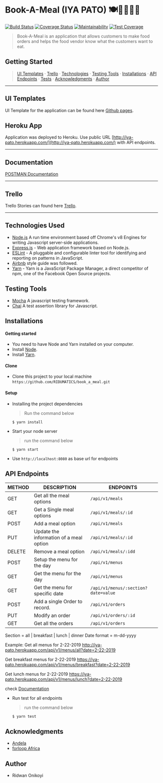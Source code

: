 # Book-A-Meal (IYA PATO) 🍽🥗🍔😋🍗
[![Build Status](https://travis-ci.com/RIDUMATICS/book_a_meal.svg?branch=develop)](https://travis-ci.com/RIDUMATICS/book_a_meal) [![Coverage Status](https://coveralls.io/repos/github/RIDUMATICS/book_a_meal/badge.svg?branch=develop)](https://coveralls.io/github/RIDUMATICS/book_a_meal?branch=develop) [![Maintainability](https://api.codeclimate.com/v1/badges/8a45c91f27cb5905b15a/maintainability)](https://codeclimate.com/github/RIDUMATICS/book_a_meal/maintainability) [![Test Coverage](https://api.codeclimate.com/v1/badges/8a45c91f27cb5905b15a/test_coverage)](https://codeclimate.com/github/RIDUMATICS/book_a_meal/test_coverage)


>Book-A-Meal is an application that allows customers to make food orders and helps the food vendor know what the customers want to eat.

## Getting Started

> [UI Templates](#ui-templates) &middot; [Trello](#trello) &middot; [Technologies](#technologies-used) &middot; [Testing Tools](#testing-tools) &middot; [Installations](#installations) &middot; [API Endpoints](#api-endpoints) &middot; [Tests](#tests) &middot; [Acknowledgments](#acknowledgments) &middot; [Author](#author)

---

## UI Templates

UI Template for the application can be found here [Github pages](https://ridumatics.github.io/book_a_meal/frontend/index.html).

## Heroku App

Application was deployed to Heroku. Use public URL [http://iya-pato.herokuapp.com/](http://iya-pato.herokuapp.com/) with API endpoints.

---

## Documentation

[POSTMAN Documentation](https://documenter.getpostman.com/view/6765162/S11GTLzb)

---

## Trello

Trello Stories can found here [Trello](https://trello.com/b/cxO2xaT3/book-a-meal).

---

## Technologies Used

[node]: (https://nodejs.org)

- [Node.js](node) A run time environment based off Chrome's v8 Engines for writing Javascript server-side applications.
- [Express.js](https://expressjs.com) - Web application framework based on Node.js.
- [ESLint](https://eslint.org/) - A pluggable and configurable linter tool for identifying and reporting on patterns in JavaScript.
- [Airbnb](https://www.npmjs.com/package/eslint-config-airbnb) style guide was followed.
- [Yarn](https://yarnpkg.com/) -  Yarn is a JavaScript Package Manager, a direct competitor of npm, one of the Facebook Open Source projects.

## Testing Tools

- [Mocha](https://mochajs.org/) A javascript testing framework.
- [Chai](https://chaijs.com) A test assertion library for Javascript.

## Installations

#### Getting started

- You need to have Node and Yarn installed on your computer.
- Install [Node](node).
- Install [Yarn](https://yarnpkg.com/lang/en/docs/install/#windows-stable).

#### Clone

- Clone this project to your local machine `https://github.com/RIDUMATICS/book_a_meal.git`

#### Setup

- Installing the project dependencies
  > Run the command below
  ```shell
  $ yarn install
  ```
- Start your node server
  > run the command below
  ```shell
  $ yarn start
  ```
- Use `http://localhost:8080` as base url for endpoints
  
## API Endpoints

| METHOD | DESCRIPTION                             | ENDPOINTS                           |
| ------ | --------------------------------------- | ------------------------------------|
| GET    | Get all the meal options                | `/api/v1/meals`                     |
| GET    | Get a Single meal options               | `/api/v1/meals/:id`                 |
| POST   | Add a meal option                       | `/api/v1/meals`                     |
| PUT    | Update the information of a meal option | `/api/v1/meals/:id`                 |
| DELETE | Remove a meal option                    | `/api/v1/meals/:idd`                |
| POST   | Setup the menu for the day              | `/api/v1/menus`                     |
| GET    | Get the menu for the day                | `/api/v1/menus`                     |
| GET    | Get the menu for specific date          | `/api/v1/menus/:section?date=value` |
| POST   | Add a single Order to record.           | `/api/v1/orders`                    |
| PUT    | Modify an order                         | `/api/v1/orders/:id`                |
| GET    | Get all the orders                      | `/api/v1/orders`                    |

Section = all | breakfast | lunch | dinner
Date format = m-dd-yyyy

Example:
Get all menus for 2-22-2019
http://iya-pato.herokuapp.com/api/v1/menus/all?date=2-22-2019

Get breakfast menus for 2-22-2019
https://iya-pato.herokuapp.com/api/v1/menus/breakfast?date=2-22-2019

Get lunch menus for 2-22-2019
https://iya-pato.herokuapp.com/api/v1/menus/lunch?date=2-22-2019

check [Documentation](#documentation)

- Run test for all endpoints
  > run the command below
  ```shell
  $ yarn test
  ```

## Acknowledgments

- [Andela](https://andela.com/)
- [forloop Africa](https://forloop.africa/)

## Author

- Ridwan Onikoyi 
